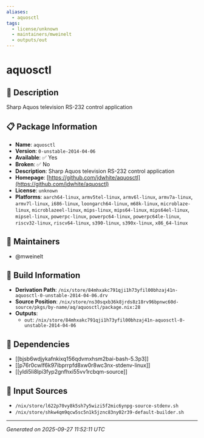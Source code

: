 ```yaml
---
aliases:
  - aquosctl
tags:
  - license/unknown
  - maintainers/mweinelt
  - outputs/out
---
```


# aquosctl

## 📝 Description

Sharp Aquos television RS-232 control application

## 📋 Package Information

- **Name**: `aquosctl`
- **Version**: `0-unstable-2014-04-06`
- **Available**: ✅ Yes
- **Broken**: ✅ No
- **Description**: Sharp Aquos television RS-232 control application
- **Homepage**: [https://github.com/jdwhite/aquosctl](https://github.com/jdwhite/aquosctl)
- **License**: `unknown`
- **Platforms**: `aarch64-linux`, `armv5tel-linux`, `armv6l-linux`, `armv7a-linux`, `armv7l-linux`, `i686-linux`, `loongarch64-linux`, `m68k-linux`, `microblaze-linux`, `microblazeel-linux`, `mips-linux`, `mips64-linux`, `mips64el-linux`, `mipsel-linux`, `powerpc-linux`, `powerpc64-linux`, `powerpc64le-linux`, `riscv32-linux`, `riscv64-linux`, `s390-linux`, `s390x-linux`, `x86_64-linux`
## 👥 Maintainers

- @mweinelt


## 🔧 Build Information

- **Derivation Path**: `/nix/store/84mhxakc791qji1h73yfil00bhzaj41n-aquosctl-0-unstable-2014-04-06.drv`
- **Source Position**: `/nix/store/ns30sqxb36k8jrds8z18rv96bpnwc60d-source/pkgs/by-name/aq/aquosctl/package.nix:28`
- **Outputs**:
  - `out`:  `/nix/store/84mhxakc791qji1h73yfil00bhzaj41n-aquosctl-0-unstable-2014-04-06`

## 🔗 Dependencies

- [[bjsb6wdjykafnkixq156qdvmxhsm2bai-bash-5.3p3]]
- [[p76r0cwlf6k97ibprrpfd8xw0r8wc3nx-stdenv-linux]]
- [[yldi5li8lpi3fyp2gnfhxi55vv1rcbqm-source]]

## 📁 Input Sources

- `/nix/store/l622p70vy8k5sh7y5wizi5f2mic6ynpg-source-stdenv.sh`
- `/nix/store/shkw4qm9qcw5sc5n1k5jznc83ny02r39-default-builder.sh`

---
*Generated on 2025-09-27 11:52:11 UTC*
